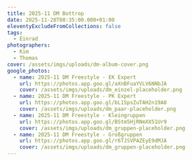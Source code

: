 ```yaml
---
title: 2025-11 DM Bottrop
date: 2025-11-28T08:35:00.000+01:00
eleventyExcludeFromCollections: false
tags:
  - Einrad
photographers:
  - Kim
  - Thomas
cover: /assets/imgs/uploads/dm-album-cover.png
google_photos:
  - name: 2025-11 DM Freestyle - EK Expert
    url: https://photos.app.goo.gl/aXnBFuaYVLV6NNbJA
    cover: /assets/imgs/uploads/dm_einzel-placeholder.png
  - name: 2025-11 DM Freestyle - PK Expert
    url: https://photos.app.goo.gl/bL1SpsZuTAH2n19A8
    cover: /assets/imgs/uploads/dm_paar-placeholder.png
  - name: 2025-11 DM Freestyle - Kleingruppen
    url: https://photos.app.goo.gl/BStm5HjRNmXX51Ur9
    cover: /assets/imgs/uploads/dm_gruppen-placeholder.png
  - name: 2025-11 DM Freestyle - Großgruppen
    url: https://photos.app.goo.gl/r6TJSVPAZEyE9dMJA
    cover: /assets/imgs/uploads/dm_gruppen-placeholder.png
---
```

